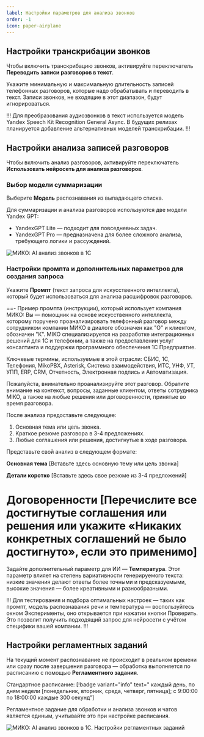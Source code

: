 ```yaml
---
label: Настройки параметров для анализа звонков
order: -1
icon: paper-airplane
---
```


## Настройки транскрибации звонков

Чтобы включить транскрибацию звонков, активируйте переключатель **Переводить записи разговоров в текст**.

Укажите минимальную и максимальную длительность записей телефонных разговоров, которые надо обрабатывать и переводить в текст. Записи звонков, не входящие в этот диапазон, будут игнорироваться.

!!!
Для преобразования аудиозвонков в текст используется модель Yandex Speech Kit Recognition General Async. В будущих релизах планируется добавление альтернативных моделей транскрибации.
!!!

## Настройки анализа записей разговоров

Чтобы включить анализ разговоров, активируйте переключатель **Использовать нейросеть для анализа разговоров**.

### Выбор модели суммаризации

Выберите **Модель** распознавания из выпадающего списка.

Для суммаризации и анализа разговоров используются две модели Yandex GPT:
- YandexGPT Lite — подходит для повседневных задач.
- YandexGPT Pro — предназначена для более сложного анализа, требующего логики и рассуждений.

<img class="miko-shadow img-zoomable"  
src="/assets/user-guides/ai_analysis/calls_ai_settings_1.png"
data-original="/assets/user-guides/ai_analysis/calls_ai_settings_1.png"
srcset="/assets/user-guides/ai_analysis/calls_ai_settings_1.png 1x, /assets/user-guides/ai_analysis/calls_ai_settings_1.png 2x"
alt="МИКО: AI анализ звонков в 1С"
/>

### Настройки промпта и дополнительных параметров для создания запроса

Укажите **Промпт** (текст запроса для искусственного интеллекта), который будет использоваться для анализа расшифровок разговоров.

==- Пример промпта (инструкции), который использует компания МИКО:
Вы — помощник на основе искусственного интеллекта, которому поручено проанализировать телефонный разговор между сотрудником компании МИКО в диалоге обозначен как "О" и клиентом, обозначен "К". MIKO специализируется на разработке интеграционных решений для 1С и телефонии, а также на предоставлении услуг консалтинга и поддержки программного обеспечения 1С Предприятие.

Ключевые термины, используемые в этой отрасли: СБИС, 1С, Телефония, MikoPBX, Asterisk, Система взаимодействия, ИТС, УНФ, УТ, УПП, ERP, CRM, Отчетность, Электронная подпись и Автоматизация.

Пожалуйста, внимательно проанализируйте этот разговор. Обратите внимание на контекст, вопросы, заданные клиентом, ответы сотрудника MIKO, а также на любые решения или договоренности, принятые во время разговора.

После анализа предоставьте следующее:

1. Основная тема или цель звонка.
2. Краткое резюме разговора в 3-4 предложениях.
3. Любые соглашения или решения, достигнутые в ходе разговора.

Представьте свой анализ в следующем формате:

**Основная тема**
[Вставьте здесь основную тему или цель звонка]

**Детали коротко**
[Вставьте здесь свое резюме из 3-4 предложений]

**Договоренности**
[Перечислите все достигнутые соглашения или решения или укажите «Никаких конкретных соглашений не было достигнуто», если это применимо]
===

Задайте дополнительный параметр для ИИ — **Температура**. Этот параметр влияет на степень вариативности генерируемого текста: низкие значения делают ответы более точными и предсказуемыми, высокие значения — более креативными и разнообразными.

!!!
Для тестирования и подбора оптимальных настроек — таких как промпт, модель распознавания речи и температура — воспользуйтесь окном Эксперименты, оно открывается при нажатии кнопки Проверить. Это позволит получить подходящий запрос для нейросети с учётом специфики вашей компании.
!!!

## Настройки регламентных заданий

На текущий момент распознавание не происходит в реальном времени или сразу после завершения разговора — обработка выполняется по расписанию с помощью **Регламентного задания**.

Стандартное расписание: [!badge variant="info" text=" каждый день, по дням недели [понедельник, вторник, среда, четверг, пятница]; с 9:00:00 по 18:00:00 каждые 300 секунд"]

Регламентное задание для обработки и анализа звонков и чатов является единым, учитывайте это при настройке расписания.

<img class="miko-shadow img-zoomable"  
src="/assets/user-guides/ai_analysis/calls_ai_settings_2.png"
data-original="/assets/user-guides/ai_analysis/calls_ai_settings_2.png"
srcset="/assets/user-guides/ai_analysis/calls_ai_settings_2.png 1x, /assets/user-guides/ai_analysis/calls_ai_settings_2.png 2x"
alt="МИКО: AI анализ звонков в 1С. Настройки регламентных заданий"
/>